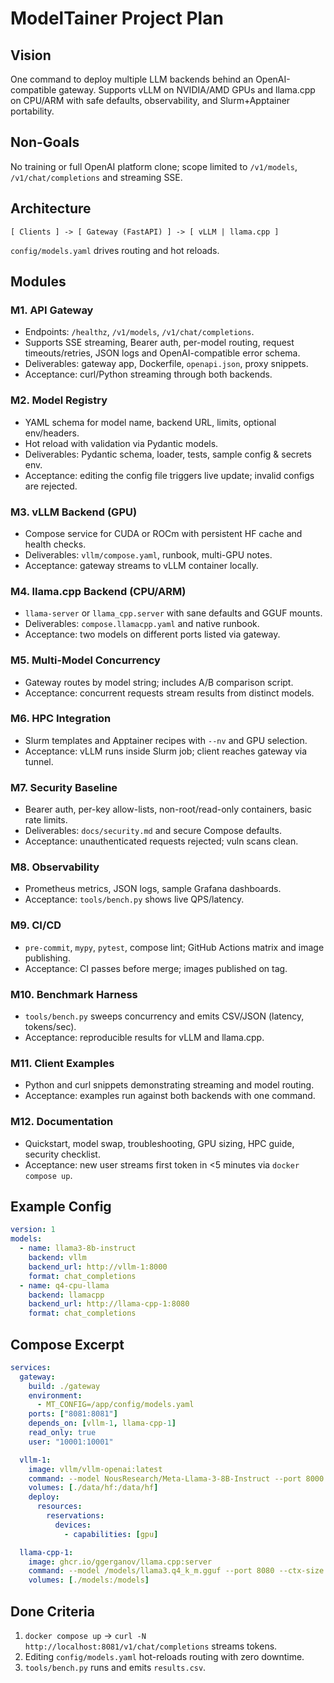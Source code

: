 # ModelTainer Project Plan

## Vision
One command to deploy multiple LLM backends behind an OpenAI-compatible gateway. Supports vLLM on NVIDIA/AMD GPUs and llama.cpp on CPU/ARM with safe defaults, observability, and Slurm+Apptainer portability.

## Non-Goals
No training or full OpenAI platform clone; scope limited to `/v1/models`, `/v1/chat/completions` and streaming SSE.

## Architecture
```
[ Clients ] -> [ Gateway (FastAPI) ] -> [ vLLM | llama.cpp ]
```
`config/models.yaml` drives routing and hot reloads.

## Modules
### M1. API Gateway
- Endpoints: `/healthz`, `/v1/models`, `/v1/chat/completions`.
- Supports SSE streaming, Bearer auth, per-model routing, request timeouts/retries, JSON logs and OpenAI-compatible error schema.
- Deliverables: gateway app, Dockerfile, `openapi.json`, proxy snippets.
- Acceptance: curl/Python streaming through both backends.

### M2. Model Registry
- YAML schema for model name, backend URL, limits, optional env/headers.
- Hot reload with validation via Pydantic models.
- Deliverables: Pydantic schema, loader, tests, sample config & secrets env.
- Acceptance: editing the config file triggers live update; invalid configs are rejected.

### M3. vLLM Backend (GPU)
- Compose service for CUDA or ROCm with persistent HF cache and health checks.
- Deliverables: `vllm/compose.yaml`, runbook, multi-GPU notes.
- Acceptance: gateway streams to vLLM container locally.

### M4. llama.cpp Backend (CPU/ARM)
- `llama-server` or `llama_cpp.server` with sane defaults and GGUF mounts.
- Deliverables: `compose.llamacpp.yaml` and native runbook.
- Acceptance: two models on different ports listed via gateway.

### M5. Multi-Model Concurrency
- Gateway routes by model string; includes A/B comparison script.
- Acceptance: concurrent requests stream results from distinct models.

### M6. HPC Integration
- Slurm templates and Apptainer recipes with `--nv` and GPU selection.
- Acceptance: vLLM runs inside Slurm job; client reaches gateway via tunnel.

### M7. Security Baseline
- Bearer auth, per-key allow-lists, non-root/read-only containers, basic rate limits.
- Deliverables: `docs/security.md` and secure Compose defaults.
- Acceptance: unauthenticated requests rejected; vuln scans clean.

### M8. Observability
- Prometheus metrics, JSON logs, sample Grafana dashboards.
- Acceptance: `tools/bench.py` shows live QPS/latency.

### M9. CI/CD
- `pre-commit`, `mypy`, `pytest`, compose lint; GitHub Actions matrix and image publishing.
- Acceptance: CI passes before merge; images published on tag.

### M10. Benchmark Harness
- `tools/bench.py` sweeps concurrency and emits CSV/JSON (latency, tokens/sec).
- Acceptance: reproducible results for vLLM and llama.cpp.

### M11. Client Examples
- Python and curl snippets demonstrating streaming and model routing.
- Acceptance: examples run against both backends with one command.

### M12. Documentation
- Quickstart, model swap, troubleshooting, GPU sizing, HPC guide, security checklist.
- Acceptance: new user streams first token in <5 minutes via `docker compose up`.

## Example Config
```yaml
version: 1
models:
  - name: llama3-8b-instruct
    backend: vllm
    backend_url: http://vllm-1:8000
    format: chat_completions
  - name: q4-cpu-llama
    backend: llamacpp
    backend_url: http://llama-cpp-1:8080
    format: chat_completions
```

## Compose Excerpt
```yaml
services:
  gateway:
    build: ./gateway
    environment:
      - MT_CONFIG=/app/config/models.yaml
    ports: ["8081:8081"]
    depends_on: [vllm-1, llama-cpp-1]
    read_only: true
    user: "10001:10001"

  vllm-1:
    image: vllm/vllm-openai:latest
    command: --model NousResearch/Meta-Llama-3-8B-Instruct --port 8000
    volumes: [./data/hf:/data/hf]
    deploy:
      resources:
        reservations:
          devices:
            - capabilities: [gpu]

  llama-cpp-1:
    image: ghcr.io/ggerganov/llama.cpp:server
    command: --model /models/llama3.q4_k_m.gguf --port 8080 --ctx-size 8192 --threads 8 --parallel 2
    volumes: [./models:/models]
```

## Done Criteria
1. `docker compose up` → `curl -N http://localhost:8081/v1/chat/completions` streams tokens.
2. Editing `config/models.yaml` hot-reloads routing with zero downtime.
3. `tools/bench.py` runs and emits `results.csv`.
